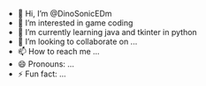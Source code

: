 - 👋 Hi, I’m @DinoSonicEDm
- 👀 I’m interested in game coding
- 🌱 I’m currently learning java and tkinter in python
- 💞️ I’m looking to collaborate on ...
- 📫 How to reach me ...
- 😄 Pronouns: ...
- ⚡ Fun fact: ...

<!---
DinoSonicEDm/DinoSonicEDm is a ✨ special ✨ repository because its `README.md` (this file) appears on your GitHub profile.
You can click the Preview link to take a look at your changes.
--->
